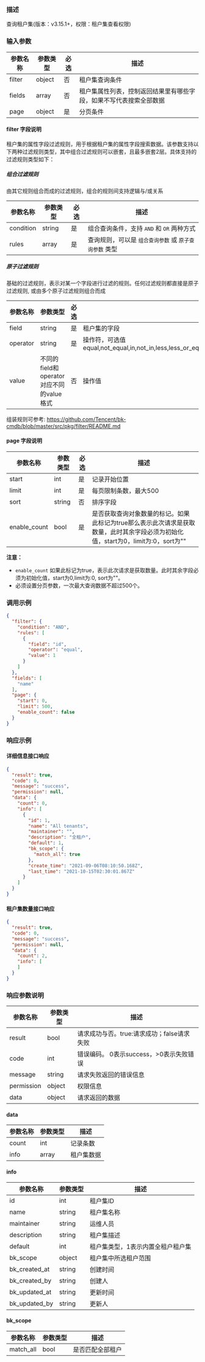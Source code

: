 ### 描述

查询租户集(版本：v3.15.1+，权限：租户集查看权限)

### 输入参数

| 参数名称   | 参数类型   | 必选 | 描述                                |
|--------|--------|----|-----------------------------------|
| filter | object | 否  | 租户集查询条件                           |
| fields | array  | 否  | 租户集属性列表，控制返回结果里有哪些字段，如果不写代表搜索全部数据 |
| page   | object | 是  | 分页条件                              |

#### filter 字段说明

租户集的属性字段过滤规则，用于根据租户集的属性字段搜索数据。该参数支持以下两种过滤规则类型，其中组合过滤规则可以嵌套，且最多嵌套2层。具体支持的过滤规则类型如下：

##### 组合过滤规则

由其它规则组合而成的过滤规则，组合的规则间支持逻辑与/或关系

| 参数名称      | 参数类型   | 必选 | 描述                              |
|-----------|--------|----|---------------------------------|
| condition | string | 是  | 组合查询条件，支持 `AND` 和 `OR` 两种方式     |
| rules     | array  | 是  | 查询规则，可以是 `组合查询参数` 或 `原子查询参数` 类型 |

##### 原子过滤规则

基础的过滤规则，表示对某一个字段进行过滤的规则。任何过滤规则都直接是原子过滤规则, 或由多个原子过滤规则组合而成

| 参数名称     | 参数类型                          | 必选 | 描述                                                                                                |
|----------|-------------------------------|----|---------------------------------------------------------------------------------------------------|
| field    | string                        | 是  | 租户集的字段                                                                                            |
| operator | string                        | 是  | 操作符，可选值 equal,not_equal,in,not_in,less,less_or_equal,greater,greater_or_equal,between,not_between |
| value    | 不同的field和operator对应不同的value格式 | 否  | 操作值                                                                                               |

组装规则可参考: <https://github.com/Tencent/bk-cmdb/blob/master/src/pkg/filter/README.md>

#### page 字段说明

| 参数名称         | 参数类型   | 必选 | 描述                                                                           |
|--------------|--------|----|------------------------------------------------------------------------------|
| start        | int    | 是  | 记录开始位置                                                                       |
| limit        | int    | 是  | 每页限制条数，最大500                                                                 |
| sort         | string | 否  | 排序字段                                                                         |
| enable_count | bool   | 是  | 是否获取查询对象数量的标记。如果此标记为true那么表示此次请求是获取数量，此时其余字段必须为初始化值，start为0，limit为:0，sort为"" |

**注意：**

- `enable_count` 如果此标记为true，表示此次请求是获取数量。此时其余字段必须为初始化值，start为0,limit为:0, sort为""。
- 必须设置分页参数，一次最大查询数据不超过500个。

### 调用示例

```json
{
  "filter": {
    "condition": "AND",
    "rules": [
      {
        "field": "id",
        "operator": "equal",
        "value": 1
      }
    ]
  },
  "fields": [
    "name"
  ],
  "page": {
    "start": 0,
    "limit": 500,
    "enable_count": false
  }
}
```

### 响应示例

#### 详细信息接口响应

```json
{
  "result": true,
  "code": 0,
  "message": "success",
  "permission": null,
  "data": {
    "count": 0,
    "info": [
      {
        "id": 1,
        "name": "All tenants",
        "maintainer": "",
        "description": "全租户",
        "default": 1,
        "bk_scope": {
          "match_all": true
        },
        "create_time": "2021-09-06T08:10:50.168Z",
        "last_time": "2021-10-15T02:30:01.867Z"
      }
    ]
  }
}
```

#### 租户集数量接口响应

```json
{
  "result": true,
  "code": 0,
  "message": "success",
  "permission": null,
  "data": {
    "count": 2,
    "info": [
    ]
  }
}
```

### 响应参数说明

| 参数名称       | 参数类型   | 描述                         |
|------------|--------|----------------------------|
| result     | bool   | 请求成功与否。true:请求成功；false请求失败 |
| code       | int    | 错误编码。 0表示success，>0表示失败错误  |
| message    | string | 请求失败返回的错误信息                |
| permission | object | 权限信息                       |
| data       | object | 请求返回的数据                    |

#### data

| 参数名称  | 参数类型  | 描述    |
|-------|-------|-------|
| count | int   | 记录条数  |
| info  | array | 租户集数据 |

#### info

| 参数名称          | 参数类型   | 描述                |
|---------------|--------|-------------------|
| id            | int    | 租户集ID             |
| name          | string | 租户集名称             |
| maintainer    | string | 运维人员              |
| description   | string | 租户集描述             |
| default       | int    | 租户集类型，1表示内置全租户租户集 |
| bk_scope      | object | 租户集中所选租户范围        |
| bk_created_at | string | 创建时间              |
| bk_created_by | string | 创建人               |
| bk_updated_at | string | 更新时间              |
| bk_updated_by | string | 更新人               |

#### bk_scope

| 参数名称      | 参数类型 | 描述       |
|-----------|------|----------|
| match_all | bool | 是否匹配全部租户 |

